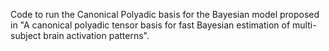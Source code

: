 Code to run the Canonical Polyadic basis for the Bayesian model proposed in "A canonical polyadic tensor basis for fast Bayesian estimation of multi-subject brain activation patterns".
